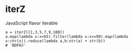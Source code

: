 # iterZ
JavaScript flavor iterable

```
a = iterZ([1,3,5,7,9,100])
a.map(lambda x:x+65).filter(lambda x:x<=90).map(lambda x:chr(x)).reduce(lambda a,b:str(a) + str(b))
# 'BDFHJ'
